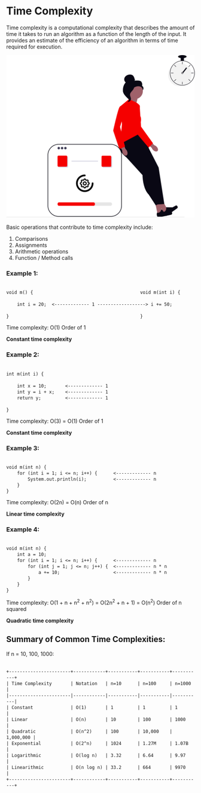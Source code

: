 # Time Complexity

Time complexity is a computational complexity that describes the amount of time it takes to run an algorithm as a function of the length of the input. It provides an estimate of the efficiency of an algorithm in terms of time required for execution.

![Time Complexity](../res/img/undraw_processing_bto8.svg)

Basic operations that contribute to time complexity include:
 1. Comparisons
 2. Assignments
 3. Arithmetic operations
 4. Function / Method calls

### Example 1:

```plaintext

void m() {                                        void m(int i) {

    int i = 20;  <------------- 1 ------------------> i += 50;

}                                                 }

```

Time complexity: O(1)         Order of 1

  **Constant time complexity**

### Example 2:

```plaintext

int m(int i) {

    int x = 10;       <------------- 1
    int y = i + x;    <------------- 1
    return y;         <------------- 1

}

```

Time complexity: O(3) = O(1)         Order of 1

  **Constant time complexity**


### Example 3:

```plaintext

void m(int n) {
    for (int i = 1; i <= n; i++) {      <------------- n
        System.out.println(i);          <------------- n
    }
}

```

Time complexity: O(2n) = O(n)         Order of n

  **Linear time complexity**


### Example 4:

```plaintext

void m(int n) {
    int a = 10;
    for (int i = 1; i <= n; i++) {      <------------- n
        for (int j = 1; j <= n; j++) {  <------------- n * n
            a += 10;                    <------------- n * n
        }
    }
}

```

Time complexity: O(1 + n + n<sup>2</sup> + n<sup>2</sup>) = O(2n<sup>2</sup> + n + 1) = O(n<sup>2</sup>)         Order of n squared

  **Quadratic time complexity**


## Summary of Common Time Complexities:

If n = 10, 100, 1000:

```plaintext

+-----------------------+------------+-----------+-----------+-----------+
| Time Complexity       | Notation   | n=10      | n=100     | n=1000    |
|-----------------------|------------|-----------|-----------|-----------|
| Constant              | O(1)       | 1         | 1         | 1         |
| Linear                | O(n)       | 10        | 100       | 1000      |
| Quadratic             | O(n^2)     | 100       | 10,000    | 1,000,000 |
| Exponential           | O(2^n)     | 1024      | 1.27M     | 1.07B     |
| Logarithmic           | O(log n)   | 3.32      | 6.64      | 9.97      |
| Linearithmic          | O(n log n) | 33.2      | 664       | 9970      |
+-----------------------+------------+-----------+-----------+-----------+

```

